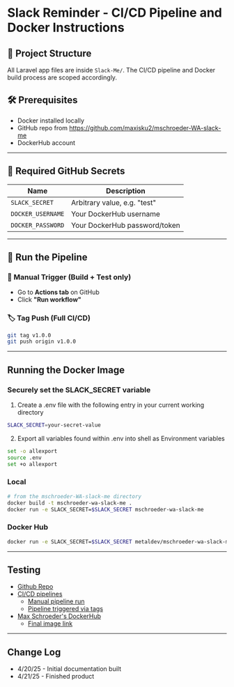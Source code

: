 # Slack Reminder - CI/CD Pipeline and Docker Instructions

## 📁 Project Structure

All Laravel app files are inside `Slack-Me/`. The CI/CD pipeline and Docker build process are scoped accordingly.

## 🛠 Prerequisites

- Docker installed locally
- GitHub repo from https://github.com/maxisku2/mschroeder-WA-slack-me
- DockerHub account

---

## 🔐 Required GitHub Secrets

| Name              | Description                     |
|------------------|---------------------------------|
| `SLACK_SECRET`     | Arbitrary value, e.g. "test"     |
| `DOCKER_USERNAME` | Your DockerHub username         |
| `DOCKER_PASSWORD` | Your DockerHub password/token   |

---

## 🧪 Run the Pipeline

### 🔄 Manual Trigger (Build + Test only)

- Go to **Actions tab** on GitHub
- Click **"Run workflow"**

### 🏷 Tag Push (Full CI/CD)

```bash
git tag v1.0.0
git push origin v1.0.0
```

---

## Running the Docker Image ###

### Securely set the **SLACK_SECRET** variable ###

1. Create a .env file with the following entry in your current working directory

```bash
SLACK_SECRET=your-secret-value
```

2. Export all variables found within .env into shell as Environment variables

```bash
set -o allexport
source .env
set +o allexport
```

### Local ###

```bash
# from the mschroeder-WA-slack-me directory
docker build -t mschroeder-wa-slack-me .
docker run -e SLACK_SECRET=$SLACK_SECRET mschroeder-wa-slack-me
```

### Docker Hub ###

```bash
docker run -e SLACK_SECRET=$SLACK_SECRET metaldev/mschroeder-wa-slack-me:latest
```

--- 

## Testing ##
- [Github Repo](https://github.com/maxisku2/mschroeder-WA-slack-me)
- [CI/CD pipelines](https://github.com/maxisku2/mschroeder-WA-slack-me/actions/workflows/cicd.yml)
  - [Manual pipeline run](https://github.com/maxisku2/mschroeder-WA-slack-me/actions/runs/14562739312)
  - [Pipeline triggered via tags](https://github.com/maxisku2/mschroeder-WA-slack-me/actions/runs/14562806824)
- [Max Schroeder's DockerHub](https://hub.docker.com/repositories/metaldev)
  - [Final image link](https://hub.docker.com/repository/docker/metaldev/mschroeder-wa-slack-me/tags/latest/sha256-deb44cc5d843ea1d3719a093758b8436ad85aaecf5af857d1a0d58a800b9198d)
---

## Change Log ##
- 4/20/25 - Initial documentation built
- 4/21/25 - Finished product